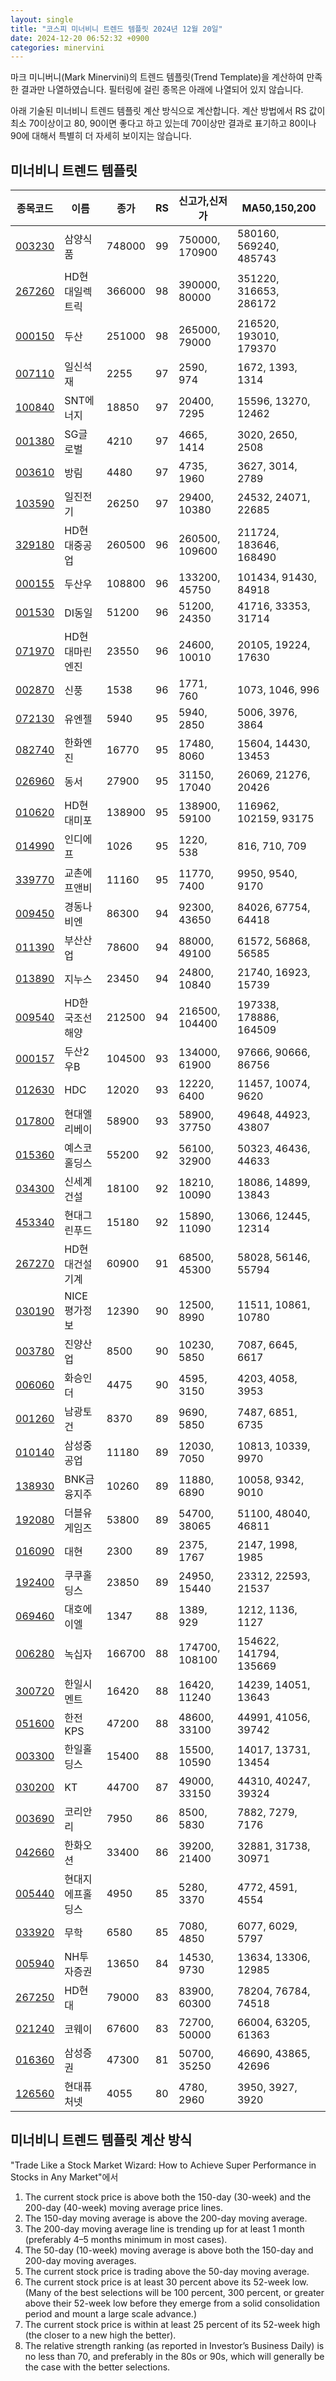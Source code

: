 ```yaml
---
layout: single
title: "코스피 미너비니 트렌드 템플릿 2024년 12월 20일"
date: 2024-12-20 06:52:32 +0900
categories: minervini
---
```

마크 미니버니(Mark Minervini)의 트렌드 템플릿(Trend Template)을 계산하여 만족한 결과만 나열하였습니다. 필터링에 걸린 종목은 아래에 나열되어 있지 않습니다.

아래 기술된 미너비니 트렌드 템플릿 계산 방식으로 계산합니다. 계산 방법에서 RS 값이 최소 70이상이고 80, 90이면 좋다고 하고 있는데 70이상만 결과로 표기하고 80이나 90에 대해서 특별히 더 자세히 보이지는 않습니다.

## 미너비니 트렌드 템플릿

|종목코드|이름|종가|RS|신고가,신저가|MA50,150,200|
|------|---|---|--|---------|------------|
|[003230](https://finance.daum.net/quotes/A003230)|삼양식품|748000|99|750000, 170900|580160, 569240, 485743|
|[267260](https://finance.daum.net/quotes/A267260)|HD현대일렉트릭|366000|98|390000, 80000|351220, 316653, 286172|
|[000150](https://finance.daum.net/quotes/A000150)|두산|251000|98|265000, 79000|216520, 193010, 179370|
|[007110](https://finance.daum.net/quotes/A007110)|일신석재|2255|97|2590, 974|1672, 1393, 1314|
|[100840](https://finance.daum.net/quotes/A100840)|SNT에너지|18850|97|20400, 7295|15596, 13270, 12462|
|[001380](https://finance.daum.net/quotes/A001380)|SG글로벌|4210|97|4665, 1414|3020, 2650, 2508|
|[003610](https://finance.daum.net/quotes/A003610)|방림|4480|97|4735, 1960|3627, 3014, 2789|
|[103590](https://finance.daum.net/quotes/A103590)|일진전기|26250|97|29400, 10380|24532, 24071, 22685|
|[329180](https://finance.daum.net/quotes/A329180)|HD현대중공업|260500|96|260500, 109600|211724, 183646, 168490|
|[000155](https://finance.daum.net/quotes/A000155)|두산우|108800|96|133200, 45750|101434, 91430, 84918|
|[001530](https://finance.daum.net/quotes/A001530)|DI동일|51200|96|51200, 24350|41716, 33353, 31714|
|[071970](https://finance.daum.net/quotes/A071970)|HD현대마린엔진|23550|96|24600, 10010|20105, 19224, 17630|
|[002870](https://finance.daum.net/quotes/A002870)|신풍|1538|96|1771, 760|1073, 1046, 996|
|[072130](https://finance.daum.net/quotes/A072130)|유엔젤|5940|95|5940, 2850|5006, 3976, 3864|
|[082740](https://finance.daum.net/quotes/A082740)|한화엔진|16770|95|17480, 8060|15604, 14430, 13453|
|[026960](https://finance.daum.net/quotes/A026960)|동서|27900|95|31150, 17040|26069, 21276, 20426|
|[010620](https://finance.daum.net/quotes/A010620)|HD현대미포|138900|95|138900, 59100|116962, 102159, 93175|
|[014990](https://finance.daum.net/quotes/A014990)|인디에프|1026|95|1220, 538|816, 710, 709|
|[339770](https://finance.daum.net/quotes/A339770)|교촌에프앤비|11160|95|11770, 7400|9950, 9540, 9170|
|[009450](https://finance.daum.net/quotes/A009450)|경동나비엔|86300|94|92300, 43650|84026, 67754, 64418|
|[011390](https://finance.daum.net/quotes/A011390)|부산산업|78600|94|88000, 49100|61572, 56868, 56585|
|[013890](https://finance.daum.net/quotes/A013890)|지누스|23450|94|24800, 10840|21740, 16923, 15739|
|[009540](https://finance.daum.net/quotes/A009540)|HD한국조선해양|212500|94|216500, 104400|197338, 178886, 164509|
|[000157](https://finance.daum.net/quotes/A000157)|두산2우B|104500|93|134000, 61900|97666, 90666, 86756|
|[012630](https://finance.daum.net/quotes/A012630)|HDC|12020|93|12220, 6400|11457, 10074, 9620|
|[017800](https://finance.daum.net/quotes/A017800)|현대엘리베이|58900|93|58900, 37750|49648, 44923, 43807|
|[015360](https://finance.daum.net/quotes/A015360)|예스코홀딩스|55200|92|56100, 32900|50323, 46436, 44633|
|[034300](https://finance.daum.net/quotes/A034300)|신세계건설|18100|92|18210, 10090|18086, 14899, 13843|
|[453340](https://finance.daum.net/quotes/A453340)|현대그린푸드|15180|92|15890, 11090|13066, 12445, 12314|
|[267270](https://finance.daum.net/quotes/A267270)|HD현대건설기계|60900|91|68500, 45300|58028, 56146, 55794|
|[030190](https://finance.daum.net/quotes/A030190)|NICE평가정보|12390|90|12500, 8990|11511, 10861, 10780|
|[003780](https://finance.daum.net/quotes/A003780)|진양산업|8500|90|10230, 5850|7087, 6645, 6617|
|[006060](https://finance.daum.net/quotes/A006060)|화승인더|4475|90|4595, 3150|4203, 4058, 3953|
|[001260](https://finance.daum.net/quotes/A001260)|남광토건|8370|89|9690, 5850|7487, 6851, 6735|
|[010140](https://finance.daum.net/quotes/A010140)|삼성중공업|11180|89|12030, 7050|10813, 10339, 9970|
|[138930](https://finance.daum.net/quotes/A138930)|BNK금융지주|10260|89|11880, 6890|10058, 9342, 9010|
|[192080](https://finance.daum.net/quotes/A192080)|더블유게임즈|53800|89|54700, 38065|51100, 48040, 46811|
|[016090](https://finance.daum.net/quotes/A016090)|대현|2300|89|2375, 1767|2147, 1998, 1985|
|[192400](https://finance.daum.net/quotes/A192400)|쿠쿠홀딩스|23850|89|24950, 15440|23312, 22593, 21537|
|[069460](https://finance.daum.net/quotes/A069460)|대호에이엘|1347|88|1389, 929|1212, 1136, 1127|
|[006280](https://finance.daum.net/quotes/A006280)|녹십자|166700|88|174700, 108100|154622, 141794, 135669|
|[300720](https://finance.daum.net/quotes/A300720)|한일시멘트|16420|88|16420, 11240|14239, 14051, 13643|
|[051600](https://finance.daum.net/quotes/A051600)|한전KPS|47200|88|48600, 33100|44991, 41056, 39742|
|[003300](https://finance.daum.net/quotes/A003300)|한일홀딩스|15400|88|15500, 10590|14017, 13731, 13454|
|[030200](https://finance.daum.net/quotes/A030200)|KT|44700|87|49000, 33150|44310, 40247, 39324|
|[003690](https://finance.daum.net/quotes/A003690)|코리안리|7950|86|8500, 5830|7882, 7279, 7176|
|[042660](https://finance.daum.net/quotes/A042660)|한화오션|33400|86|39200, 21400|32881, 31738, 30971|
|[005440](https://finance.daum.net/quotes/A005440)|현대지에프홀딩스|4950|85|5280, 3370|4772, 4591, 4554|
|[033920](https://finance.daum.net/quotes/A033920)|무학|6580|85|7080, 4850|6077, 6029, 5797|
|[005940](https://finance.daum.net/quotes/A005940)|NH투자증권|13650|84|14530, 9730|13634, 13306, 12985|
|[267250](https://finance.daum.net/quotes/A267250)|HD현대|79000|83|83900, 60300|78204, 76784, 74518|
|[021240](https://finance.daum.net/quotes/A021240)|코웨이|67600|83|72700, 50000|66004, 63205, 61363|
|[016360](https://finance.daum.net/quotes/A016360)|삼성증권|47300|81|50700, 35250|46690, 43865, 42696|
|[126560](https://finance.daum.net/quotes/A126560)|현대퓨처넷|4055|80|4780, 2960|3950, 3927, 3920|

## 미너비니 트렌드 템플릿 계산 방식

"Trade Like a Stock Market Wizard: How to Achieve Super Performance in Stocks in Any Market"에서

 1. The current stock price is above both the 150-day (30-week) and the 200-day (40-week) moving average price lines.
 1. The 150-day moving average is above the 200-day moving average.
 1. The 200-day moving average line is trending up for at least 1 month (preferably 4–5 months minimum in most cases).
 1. The 50-day (10-week) moving average is above both the 150-day and 200-day moving averages.
 1. The current stock price is trading above the 50-day moving average.
 1. The current stock price is at least 30 percent above its 52-week low. (Many of the best selections will be 100 percent, 300 percent, or greater above their 52-week low before they emerge from a solid consolidation period and mount a large scale advance.)
 1. The current stock price is within at least 25 percent of its 52-week high (the closer to a new high the better).
 1. The relative strength ranking (as reported in Investor’s Business Daily) is no less than 70, and preferably in the 80s or 90s, which will generally be the case with the better selections.
